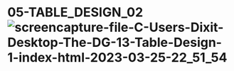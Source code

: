 # 05-TABLE_DESIGN_02![screencapture-file-C-Users-Dixit-Desktop-The-DG-13-Table-Design-1-index-html-2023-03-25-22_51_54](https://user-images.githubusercontent.com/125350087/227732123-b24fa270-fed4-4556-bdc7-ccbb645c2bd0.png)
